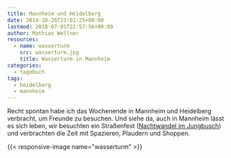 ```yaml
---
title: Mannheim und Heidelberg
date: 2014-10-26T23:01:25+00:00
lastmod: 2018-07-01T22:57:56+00:00
author: Mathias Wellner
resources:
  - name: wasserturm
    src: wasserturm.jpg
    title: Wasserturm in Mannheim
categories:
  - tagebuch
tags:
  - heidelberg
  - mannheim
---
```

Recht spontan habe ich das Wochenende in Mannheim und Heidelberg verbracht, um Freunde zu besuchen. Und siehe da, auch in Mannheim lässt es sich leben, wir besuchten ein Straßenfest (<a href="http://www.nachtwandel-im-jungbusch.de/" title="Nachtwandel im Jungbusch" target="_blank">Nachtwandel im Jungbusch</a>) und verbrachten die Zeit mit Spazieren, Plaudern und Shoppen. 
<!--more-->

{{< responsive-image name="wasserturm" >}}